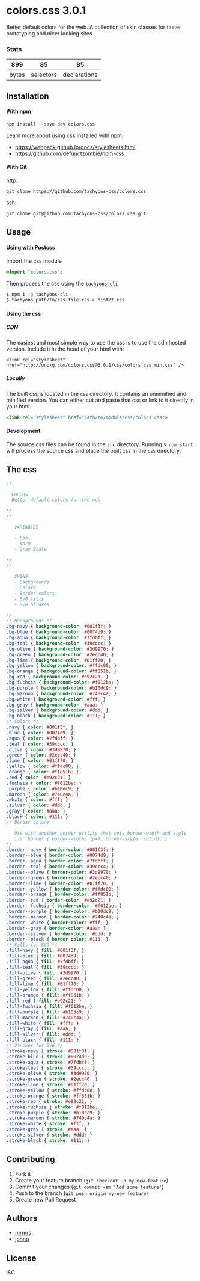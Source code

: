 # colors.css 3.0.1

Better default colors for the web. A collection of skin classes for faster prototyping and nicer looking sites.

### Stats

899 | 85 | 85
---|---|---
bytes | selectors | declarations

## Installation

#### With [npm](https://npmjs.com)

```
npm install --save-dev colors.css
```

Learn more about using css installed with npm:
* https://webpack.github.io/docs/stylesheets.html
* https://github.com/defunctzombie/npm-css

#### With Git

http:
```
git clone https://github.com/tachyons-css/colors.css
```

ssh:
```
git clone git@github.com:tachyons-css/colors.css.git
```

## Usage

#### Using with [Postcss](https://github.com/postcss/postcss)

Import the css module

```css
@import "colors.css";
```

Then process the css using the [`tachyons-cli`](https://github.com/tachyons-css/tachyons-cli)

```sh
$ npm i -g tachyons-cli
$ tachyons path/to/css-file.css > dist/t.css
```

#### Using the css

##### CDN
The easiest and most simple way to use the css is to use the cdn hosted version. Include it in the head of your html with:

```
<link rel="stylesheet" href="http://unpkg.com/colors.css@3.0.1/css/colors.css.min.css" />
```

##### Locally
The built css is located in the `css` directory. It contains an unminified and minified version.
You can either cut and paste that css or link to it directly in your html.

```html
<link rel="stylesheet" href="path/to/module/css/colors.css">
```

#### Development

The source css files can be found in the `src` directory.
Running `$ npm start` will process the source css and place the built css in the `css` directory.

## The css

```css
/*

  COLORS
  Better default colors for the web

*/
/* 

   VARIABLES

   - Cool
   - Warm
   - Gray Scale

*/
/*

   SKINS
   - Backgrounds
   - Colors
   - Border colors
   - SVG fills
   - SVG Strokes

*/
/* Backgrounds */
.bg-navy { background-color: #001f3f; }
.bg-blue { background-color: #0074d9; }
.bg-aqua { background-color: #7fdbff; }
.bg-teal { background-color: #39cccc; }
.bg-olive { background-color: #3d9970; }
.bg-green { background-color: #2ecc40; }
.bg-lime { background-color: #01ff70; }
.bg-yellow { background-color: #ffdc00; }
.bg-orange { background-color: #ff851b; }
.bg-red { background-color: #e92c21; }
.bg-fuchsia { background-color: #f012be; }
.bg-purple { background-color: #b10dc9; }
.bg-maroon { background-color: #740c4a; }
.bg-white { background-color: #fff; }
.bg-gray { background-color: #aaa; }
.bg-silver { background-color: #ddd; }
.bg-black { background-color: #111; }
/* Colors */
.navy { color: #001f3f; }
.blue { color: #0074d9; }
.aqua { color: #7fdbff; }
.teal { color: #39cccc; }
.olive { color: #3d9970; }
.green { color: #2ecc40; }
.lime { color: #01ff70; }
.yellow { color: #ffdc00; }
.orange { color: #ff851b; }
.red { color: #e92c21; }
.fuchsia { color: #f012be; }
.purple { color: #b10dc9; }
.maroon { color: #740c4a; }
.white { color: #fff; }
.silver { color: #ddd; }
.gray { color: #aaa; }
.black { color: #111; }
/* Border colors 

   Use with another border utility that sets border-width and style 
   i.e .border { border-width: 1px); border-style: solid); }     
*/
.border--navy { border-color: #001f3f; }
.border--blue { border-color: #0074d9; }
.border--aqua { border-color: #7fdbff; }
.border--teal { border-color: #39cccc; }
.border--olive { border-color: #3d9970; }
.border--green { border-color: #2ecc40; }
.border--lime { border-color: #01ff70; }
.border--yellow { border-color: #ffdc00; }
.border--orange { border-color: #ff851b; }
.border--red { border-color: #e92c21; }
.border--fuchsia { border-color: #f012be; }
.border--purple { border-color: #b10dc9; }
.border--maroon { border-color: #740c4a; }
.border--white { border-color: #fff; }
.border--gray { border-color: #aaa; }
.border--silver { border-color: #ddd; }
.border--black { border-color: #111; }
/* Fills for SVG */
.fill-navy { fill: #001f3f; }
.fill-blue { fill: #0074d9; }
.fill-aqua { fill: #7fdbff; }
.fill-teal { fill: #39cccc; }
.fill-olive { fill: #3d9970; }
.fill-green { fill: #2ecc40; }
.fill-lime { fill: #01ff70; }
.fill-yellow { fill: #ffdc00; }
.fill-orange { fill: #ff851b; }
.fill-red { fill: #e92c21; }
.fill-fuchsia { fill: #f012be; }
.fill-purple { fill: #b10dc9; }
.fill-maroon { fill: #740c4a; }
.fill-white { fill: #fff; }
.fill-gray { fill: #aaa; }
.fill-silver { fill: #ddd; }
.fill-black { fill: #111; }
/* Strokes for SVG */
.stroke-navy { stroke: #001f3f; }
.stroke-blue { stroke: #0074d9; }
.stroke-aqua { stroke: #7fdbff; }
.stroke-teal { stroke: #39cccc; }
.stroke-olive { stroke: #3d9970; }
.stroke-green { stroke: #2ecc40; }
.stroke-lime { stroke: #01ff70; }
.stroke-yellow { stroke: #ffdc00; }
.stroke-orange { stroke: #ff851b; }
.stroke-red { stroke: #e92c21; }
.stroke-fuchsia { stroke: #f012be; }
.stroke-purple { stroke: #b10dc9; }
.stroke-maroon { stroke: #740c4a; }
.stroke-white { stroke: #fff; }
.stroke-gray { stroke: #aaa; }
.stroke-silver { stroke: #ddd; }
.stroke-black { stroke: #111; }
```

## Contributing

1. Fork it
2. Create your feature branch (`git checkout -b my-new-feature`)
3. Commit your changes (`git commit -am 'Add some feature'`)
4. Push to the branch (`git push origin my-new-feature`)
5. Create new Pull Request

## Authors

* [mrmrs](http://mrmrs.io)
* [johno](http://johnotander.com)

## License

ISC

